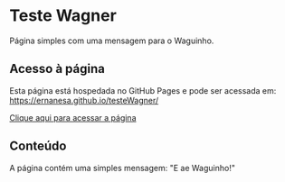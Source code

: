 # Teste Wagner

Página simples com uma mensagem para o Waguinho.

## Acesso à página

Esta página está hospedada no GitHub Pages e pode ser acessada em:
https://ernanesa.github.io/testeWagner/

[Clique aqui para acessar a página](https://ernanesa.github.io/testeWagner/)

## Conteúdo

A página contém uma simples mensagem: "E ae Waguinho!"